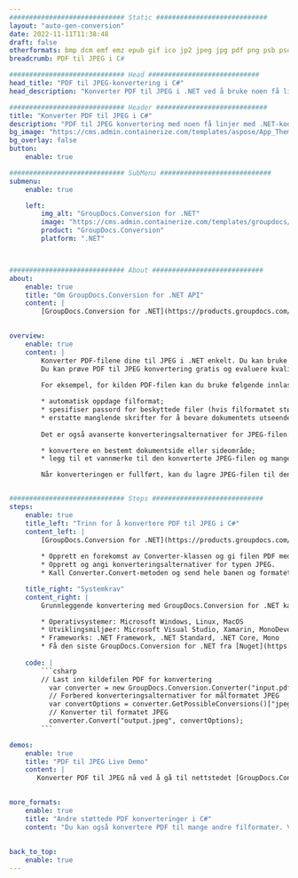 ```yaml
---
############################# Static ############################
layout: "auto-gen-conversion"
date: 2022-11-11T11:38:48
draft: false
otherformats: bmp dcm emf emz epub gif ico jp2 jpeg jpg pdf png psb psd svg svgz tex tga tif tiff webp wmf wmz xps
breadcrumb: PDF til JPEG i C#

############################# Head ############################
head_title: "PDF til JPEG-konvertering i C#"
head_description: "Konverter PDF til JPEG i .NET ved å bruke noen få linjer med kode. Bruk GroupDocs Document Conversion API til å konvertere over 160 filformater."

############################# Header ############################
title: "Konverter PDF til JPEG i C#"
description: "PDF til JPEG konvertering med noen få linjer med .NET-kode"
bg_image: "https://cms.admin.containerize.com/templates/aspose/App_Themes/V3/images/bg/header1.png"
bg_overlay: false
button:
    enable: true

############################# SubMenu ############################
submenu:
    enable: true

    left:
        img_alt: "GroupDocs.Conversion for .NET"
        image: "https://cms.admin.containerize.com/templates/groupdocs/images/product-logos/90x90-noborder/groupdocs-conversion-net.png"
        product: "GroupDocs.Conversion"
        platform: ".NET"



############################# About ############################
about:
    enable: true
    title: "Om GroupDocs.Conversion for .NET API"
    content: |
        [GroupDocs.Conversion for .NET](https://products.groupdocs.com/conversion/net/) kan brukes til å konvertere Microsoft Word, Excel, PowerPoint, PDF, Visio og andre formater. GroupDocs.Conversion er et frittstående API som er egnet for back-end og interne systemer der høy ytelse kreves. Det er ikke avhengig av programvare som Microsoft eller Open Office.
    

overview:
    enable: true
    content: |
        Konverter PDF-filene dine til JPEG i .NET enkelt. Du kan bruke bare et par C# kodelinjer i hvilken som helst plattform du ønsker, for eksempel - Windows, Linux, macOS.
        Du kan prøve PDF til JPEG konvertering gratis og evaluere kvaliteten på konverteringsresultatene. Sammen med enkle filkonverteringsscenarier kan du prøve mer avanserte alternativer for å laste inn kildefilen PDF og for å lagre utdataresultatet JPEG. 
        
        For eksempel, for kilden PDF-filen kan du bruke følgende innlastingsalternativer:

        * automatisk oppdage filformat;
        * spesifiser passord for beskyttede filer (hvis filformatet støtter det);
        * erstatte manglende skrifter for å bevare dokumentets utseende.
        
        Det er også avanserte konverteringsalternativer for JPEG-filen:

        * konvertere en bestemt dokumentside eller sideområde;
        * legg til et vannmerke til den konverterte JPEG-filen og mange flere.

        Når konverteringen er fullført, kan du lagre JPEG-filen til den lokale filbanen eller tredjepartslagring som FTP, Amazon S3, Google Drive, Dropbox osv. Vær oppmerksom på - for å konvertere PDF til {{ TO}} er det ikke behov for ekstra programvare installert - som MS Office, Open Office, Adobe Acrobat Reader etc.


############################# Steps ############################
steps:
    enable: true
    title_left: "Trinn for å konvertere PDF til JPEG i C#"
    content_left: |
        [GroupDocs.Conversion for .NET](https://products.groupdocs.com/conversion/net/) gjør det enkelt for utviklere å konvertere en PDF-fil til JPEG med noen få linjer med kode.
        
        * Opprett en forekomst av Converter-klassen og gi filen PDF med hele banen
        * Opprett og angi konverteringsalternativer for typen JPEG.
        * Kall Converter.Convert-metoden og send hele banen og formatet (JPEG) som en parameter

    title_right: "Systemkrav"
    content_right: |
        Grunnleggende konvertering med GroupDocs.Conversion for .NET kan gjøres i noen få enkle trinn. APIene våre støttes på alle større plattformer og operativsystemer. Før du utfører koden nedenfor, sørg for at du har følgende forutsetninger installert på systemet ditt.

        * Operativsystemer: Microsoft Windows, Linux, MacOS
        * Utviklingsmiljøer: Microsoft Visual Studio, Xamarin, MonoDevelop
        * Frameworks: .NET Framework, .NET Standard, .NET Core, Mono
        * Få den siste GroupDocs.Conversion for .NET fra [Nuget](https://www.nuget.org/packages/groupdocs.conversion)
         
    code: |
        ```csharp    
        // Last inn kildefilen PDF for konvertering
          var converter = new GroupDocs.Conversion.Converter("input.pdf");
          // Forbered konverteringsalternativer for målformatet JPEG
          var convertOptions = converter.GetPossibleConversions()["jpeg"].ConvertOptions;
          // Konverter til formatet JPEG
          converter.Convert("output.jpeg", convertOptions);
        ```

demos:
    enable: true
    title: "PDF til JPEG Live Demo"
    content: |
       Konverter PDF til JPEG nå ved å gå til nettstedet [GroupDocs.Conversion App](https://products.groupdocs.app/conversion/family). Online demo har følgende fordeler
          

more_formats:
    enable: true
    title: "Andre støttede PDF konverteringer i C#"
    content: "Du kan også konvertere PDF til mange andre filformater. Vennligst se listen nedenfor."
       
       
back_to_top:
    enable: true
---
```

